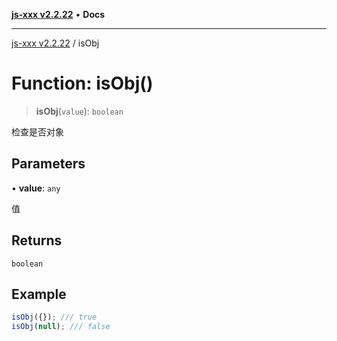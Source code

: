 [**js-xxx v2.2.22**](../README.md) • **Docs**

***

[js-xxx v2.2.22](../README.md) / isObj

# Function: isObj()

> **isObj**(`value`): `boolean`

检查是否对象

## Parameters

• **value**: `any`

值

## Returns

`boolean`

## Example

```ts
isObj({}); /// true
isObj(null); /// false
```
